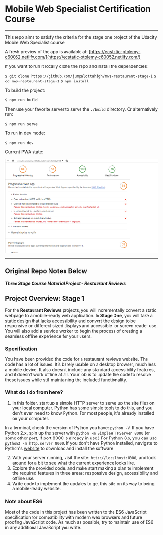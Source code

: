 # Mobile Web Specialist Certification Course
---

This repo aims to satisfy the criteria for the stage one project of the Udacity Mobile Web Specialist course.

A fresh preview of the app is available at: [https://ecstatic-ptolemy-c60052.netlify.com/](https://ecstatic-ptolemy-c60052.netlify.com/)

If you want to run it locally clone the repo and install the dependencies:

`$ git clone https://github.com/jumpalottahigh/mws-restaurant-stage-1`
`$ cd mws-restaurant-stage-1`
`$ npm install`

To build the project:

`$ npm run build`

Then use your favorite server to serve the `./build` directory.
Or alternatively run:

`$ npm run serve`

To run in dev mode:

`$ npm run dev`

Current PWA state:

![current pwa state](current-pwa-state.png)

---

## Original Repo Notes Below

#### _Three Stage Course Material Project - Restaurant Reviews_

## Project Overview: Stage 1

For the **Restaurant Reviews** projects, you will incrementally convert a static webpage to a mobile-ready web application. In **Stage One**, you will take a static design that lacks accessibility and convert the design to be responsive on different sized displays and accessible for screen reader use. You will also add a service worker to begin the process of creating a seamless offline experience for your users.

### Specification

You have been provided the code for a restaurant reviews website. The code has a lot of issues. It’s barely usable on a desktop browser, much less a mobile device. It also doesn’t include any standard accessibility features, and it doesn’t work offline at all. Your job is to update the code to resolve these issues while still maintaining the included functionality. 

### What do I do from here?

1. In this folder, start up a simple HTTP server to serve up the site files on your local computer. Python has some simple tools to do this, and you don't even need to know Python. For most people, it's already installed on your computer. 

In a terminal, check the version of Python you have: `python -V`. If you have Python 2.x, spin up the server with `python -m SimpleHTTPServer 8000` (or some other port, if port 8000 is already in use.) For Python 3.x, you can use `python3 -m http.server 8000`. If you don't have Python installed, navigate to Python's [website](https://www.python.org/) to download and install the software.

2. With your server running, visit the site: `http://localhost:8000`, and look around for a bit to see what the current experience looks like.
3. Explore the provided code, and make start making a plan to implement the required features in three areas: responsive design, accessibility and offline use.
4. Write code to implement the updates to get this site on its way to being a mobile-ready website.

### Note about ES6

Most of the code in this project has been written to the ES6 JavaScript specification for compatibility with modern web browsers and future proofing JavaScript code. As much as possible, try to maintain use of ES6 in any additional JavaScript you write. 




